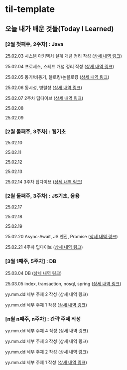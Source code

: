 # til-template

## 오늘 내가 배운 것들(Today I Learned)

### [2월 첫째주, 2주차] : Java

25.02.03 시스템 아키텍처 설계 개념 정리 작성 ([상세 내역 링크](https://github.com/100-hours-a-week/jun.nam-til/blob/main/25.Feb/2025-02-03.md))

25.02.04 프로세스, 스레드 개념 정리 작성 ([상세 내역 링크](https://github.com/100-hours-a-week/jun.nam-til/blob/main/25.Feb/2025-02-04.md))

25.02.05 동기/비동기, 블로킹/논블로킹 ([상세 내역 링크](https://github.com/100-hours-a-week/jun.nam-til/blob/main/25.Feb/2025-02-05.md))

25.02.06 동시성, 병렬성 ([상세 내역 링크](https://github.com/100-hours-a-week/jun.nam-til/blob/main/25.Feb/2025-02-06.md))

25.02.07 2주차 딥다이브 ([상세 내역 링크](https://github.com/100-hours-a-week/jun.nam-til/blob/main/25.Feb/2025-02-07.md))

25.02.08

25.02.09

### [2월 둘째주, 3주차] : 웹기초

25.02.10

25.02.11

25.02.12

25.02.13

25.02.14 3주차 딥다이브 ([상세 내역 링크](https://github.com/100-hours-a-week/jun.nam-til/blob/main/25.Feb/2025-02-14.md))

### [2월 둘째주, 3주차] : JS기초, 응용

25.02.17

25.02.18

25.02.19

25.02.20 Async-Await, JS 엔진, Promise ([상세 내역 링크](https://github.com/100-hours-a-week/jun.nam-til/blob/main/25.Feb/2025-02-20.md))

25.02.21 4주차 딥다이브 ([상세 내역 링크](https://github.com/100-hours-a-week/jun.nam-til/blob/main/25.Feb/2025-02-21.md))

### [3월 1째주, 5주차] : DB 

25.03.04 DB ([상세 내역 링크](https://github.com/100-hours-a-week/jun.nam-til/blob/main/25.Mar/2025-03-04.md))

25.03.05 index, transaction, nosql, spring ([상세 내역 링크](https://github.com/100-hours-a-week/jun.nam-til/blob/main/25.Mar/2025-03-05.md))

yy.mm.dd 세부 주제 2 작성 (상세 내역 링크)

yy.mm.dd 세부 주제 1 작성 ([상세 내역 링크](https://github.com/kakao-cloud-edu-5/til-template/blob/main/Jan/yyyy-mm-dd))

### [n월 n째주, n주차] : 간략 주제 작성 

yy.mm.dd 세부 주제 4 작성 (상세 내역 링크)

yy.mm.dd 세부 주제 3 작성 (상세 내역 링크)

yy.mm.dd 세부 주제 2 작성 (상세 내역 링크)

yy.mm.dd 세부 주제 1 작성 ([상세 내역 링크](https://github.com/kakao-cloud-edu-5/til-template/blob/main/Jan/yyyy-mm-dd))
